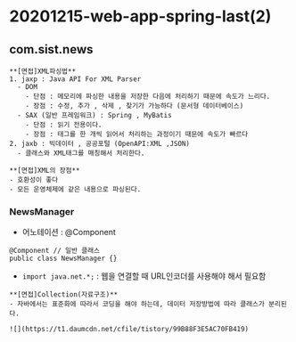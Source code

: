 # 20201215-web-app-spring-last(2)

## com.sist.news

```note
**[면접]XML파싱법**
1. jaxp : Java API For XML Parser
  - DOM 
    - 단점 : 메모리에 파싱한 내용을 저장한 다음에 처리하기 때문에 속도가 느리다. 
    - 장점 : 수정, 추가 , 삭제 , 찾기가 가능하다 (문서형 데이터베이스)
  - SAX (일반 프레임워크) : Spring , MyBatis
    - 단점 : 읽기 전용이다.
    - 장점 : 태그를 한 개씩 읽어서 처리하는 과정이기 때문에 속도가 빠르다
2. jaxb : 빅데이터 , 공공포털 (OpenAPI:XML ,JSON)
  - 클래스와 XML태그를 매칭해서 처리한다.
```

```tip
**[면접]XML의 장점**
- 호환성이 좋다
- 모든 운영체제에 같은 내용으로 파싱된다.
```

### NewsManager
- 어노테이션 : @Component

```
@Component // 일반 클래스
public class NewsManager {}
```

- `import java.net.*;` : 웹을 연결할 때 URL인코더를 사용해야 해서 필요함



```note
**[면접]Collection(자료구조)**
- 자바에서는 표준화에 따라서 코딩을 해야 하는데, 데이터 저장방법에 따라 클래스가 분리된다.

![](https://t1.daumcdn.net/cfile/tistory/99B88F3E5AC70FB419)

```
